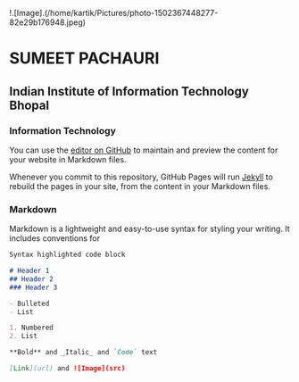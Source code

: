!.[Image].(/home/kartik/Pictures/photo-1502367448277-82e29b176948.jpeg)
# SUMEET PACHAURI
## Indian Institute of Information Technology Bhopal
### Information Technology

You can use the [editor on GitHub](https://github.com/sumeet-4275/sumeet-4275.github.io/edit/master/README.md) to maintain and preview the content for your website in Markdown files.

Whenever you commit to this repository, GitHub Pages will run [Jekyll](https://jekyllrb.com/) to rebuild the pages in your site, from the content in your Markdown files.

### Markdown

Markdown is a lightweight and easy-to-use syntax for styling your writing. It includes conventions for

```markdown
Syntax highlighted code block

# Header 1
## Header 2
### Header 3

- Bulleted
- List

1. Numbered
2. List

**Bold** and _Italic_ and `Code` text

[Link](url) and ![Image](src)
```
